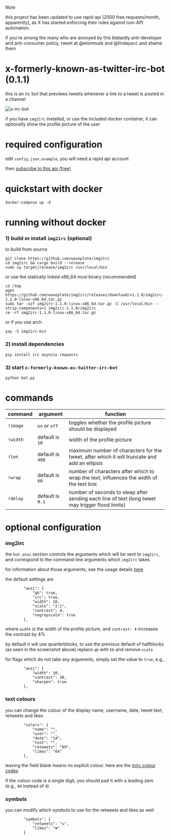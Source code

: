 > [!NOTE]
> this project has been updated to use rapid api (2000 free requests/month, apparently), as X has started enforcing their rules against non-API automation.
> 
> if you're among the many who are annoyed by this blatantly anti-developer and anti-consumer policy, tweet at @elonmusk and @lindayacc and shame them

# x-formerly-known-as-twitter-irc-bot (0.1.1)
this is an irc bot that previews tweets whenever a link to a tweet is posted in a channel

![x-irc-bot](https://i.imgur.com/cI1rIe8.png)

if you have `img2irc` installed, or use the included docker container, it can optionally show the profile picture of the user

# required configuration
edit `config.json.example`, you will need a rapid api account

then [subscribe to this api (free)](https://rapidapi.com/xtreme-apis-xtreme-apis-default/api/x66)

# quickstart with docker
`docker-compose up -d`

# running without docker
### 1) build or install `img2irc` (optional)

to build from source

    git clone https://github.com/waveplate/img2irc
    cd img2irc && cargo build --release
    sudo cp target/release/img2irc /usr/local/bin

or use the statically linked x86_64 musl binary (recommended)

    cd /tmp
    wget https://github.com/waveplate/img2irc/releases/download/v1.1.0/img2irc-1.1.0-linux-x86_64.tar.gz
    sudo tar -xzf img2irc-1.1.0-linux-x86_64.tar.gz -C /usr/local/bin --strip-components=1 img2irc-1.1.0/img2irc
    rm -rf img2irc-1.1.0-linux-x86_64.tar.gz

or if you use arch

    yay -S img2irc-bin

### 2) install dependencies
`pip install irc asyncio requests`

### 3) start `x-formerly-known-as-twitter-irc-bot`
`python bot.py`

# commands
| command | argument | function |
| --- | --- | --- |
| `!image` | `on` or `off`  | toggles whether the profile picture should be displayed |
| `!width` | default is `10` | width of the profile picture |
| `!len` | default is `400` | maximum number of characters for the tweet, after which it will truncate and add an ellipsis |
| `!wrap` | default is `60` | number of characters after which to wrap the text, influences the width of the text box |
| `!delay` | default is `0.1` | number of seconds to sleep after sending each line of text (long tweet may trigger flood limits)

# optional configuration

### img2irc

the `bot.ansi` section controls the arguments which will be sent to `img2irc`, and correspond to the command-line arguments which `img2irc` takes

for information about those arguments, see the usage details [here](https://github.com/waveplate/img2irc#usage)

the default settings are

```
        "ansi": {
            "qb": true,
            "irc"; true,
            "width": 10,
            "scale": "2:1",
            "contrast": 4,
            "nograyscale": true
        },
```

where `width` is the width of the profile picture, and `contrast: 4` increases the contrast by 4%

by default it will use quarterblocks, to use the previous default of halfblocks (as seen in the screenshot above) replace `qb` with `hb` and remove `scale`

for flags which do not take any arguments, simply set the value to `true`, e.g.,

```
        "ansi": {
            "width": 10,
            "contrast": 30,
            "sharpen": true
        },
```

### text colours

you can change the colour of the display name, username, date, tweet text, retweets and likes

```
        "colors": {
            "name": "",
            "user": "",
            "date": "14",
            "text": "",
            "retweets": "09",
            "likes": "04"
        },
```

leaving the field blank means no explicit colour. here are the [mirc colour codes](https://www.mirc.com/colors.html)

if the colour code is a single digit, you should pad it with a leading zero (e.g., `09` instead of `9`)

### symbols

you can modify which symbols to use for the retweets and likes as well

```
        "symbols": {
            "retweets": "↻",
            "likes": "❤"
        }
```
